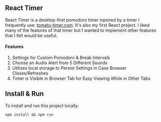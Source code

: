 ## React Timer

React Timer is a desktop-first pomodoro timer inpsired by a timer I frequently use: [tomato-timer.com](https://tomato-timer.com). It's also my first React project. I liked many of the features of that timer but I wanted to implement other features that I felt would be useful.

#### Features
1. Settings for Custom Pomodoro & Break Intervals
2. Choose an Audio Alert from 5 Different Sounds
3. Utilizes local storage to Persist Settings in Case Browser Closes/Refreshes
4. Timer is Visible in Browser Tab for Easy Viewing While in Other Tabs

## Install & Run

To install and run this project locally:

`npm install && npm run`
